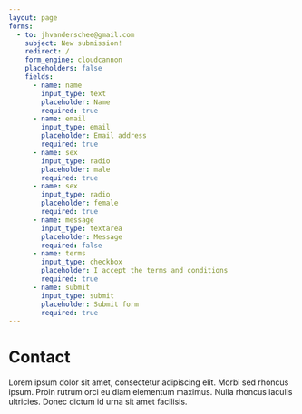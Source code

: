 ```yaml
---
layout: page
forms:
  - to: jhvanderschee@gmail.com
    subject: New submission!
    redirect: /
    form_engine: cloudcannon
    placeholders: false
    fields:
      - name: name
        input_type: text
        placeholder: Name
        required: true
      - name: email
        input_type: email
        placeholder: Email address
        required: true
      - name: sex
        input_type: radio
        placeholder: male
        required: true
      - name: sex
        input_type: radio
        placeholder: female
        required: true
      - name: message
        input_type: textarea
        placeholder: Message
        required: false
      - name: terms
        input_type: checkbox
        placeholder: I accept the terms and conditions
        required: true
      - name: submit
        input_type: submit
        placeholder: Submit form
        required: true
---
```


# Contact

Lorem ipsum dolor sit amet, consectetur adipiscing elit. Morbi sed rhoncus ipsum. Proin rutrum orci eu diam elementum maximus. Nulla rhoncus iaculis ultricies. Donec dictum id urna sit amet facilisis.

&nbsp;
